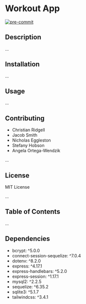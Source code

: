 # Workout App
<!-- BADGIE TIME -->

[![pre-commit](https://img.shields.io/badge/pre--commit-enabled-brightgreen?logo=pre-commit)](https://github.com/pre-commit/pre-commit)

<!-- END BADGIE TIME -->

## Description

...

## Installation

...

## Usage

...

## Contributing

- Christian Ridgell
- Jacob Smith
- Nicholas Eggleston
- Stefany Hobson
- Angela Ortega-Wendzik

...

## License

MIT License

...

## Table of Contents

...

## Dependencies

- bcrypt: ^5.0.0
- connect-session-sequelize: ^7.0.4
- dotenv: ^8.2.0
- express: ^4.17.1
- express-handlebars: ^5.2.0
- express-session: ^1.17.1
- mysql2: ^2.2.5
- sequelize: ^6.35.2
- sqlite3: ^5.1.7
- tailwindcss: ^3.4.1



